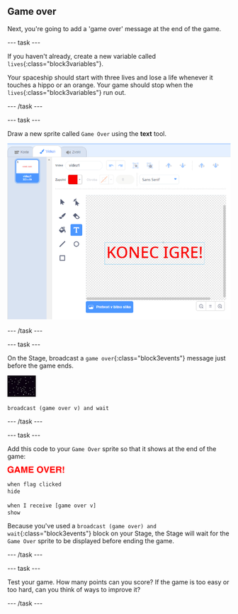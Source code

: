 ## Game over

Next, you're going to add a 'game over' message at the end of the game.

\--- task \---

If you haven't already, create a new variable called `lives`{:class="block3variables"}.

Your spaceship should start with three lives and lose a life whenever it touches a hippo or an orange. Your game should stop when the `lives`{:class="block3variables"} run out.

\--- /task \---

\--- task \---

Draw a new sprite called `Game Over` using the **text** tool.

![screenshot](images/invaders-game-over.png)

\--- /task \---

\--- task \---

On the Stage, broadcast a `game over`{:class="block3events"} message just before the game ends.

![gameover sprite](images/stage-sprite.png)

```blocks3
broadcast (game over v) and wait
```

\--- /task \---

\--- task \---

Add this code to your `Game Over` sprite so that it shows at the end of the game:

![gameover sprite](images/gameover-sprite.png)

```blocks3
when flag clicked
hide

when I receive [game over v]
show
```

Because you've used a `broadcast (game over) and wait`{:class="block3events"} block on your Stage, the Stage will wait for the `Game Over` sprite to be displayed before ending the game.

\--- /task \---

\--- task \---

Test your game. How many points can you score? If the game is too easy or too hard, can you think of ways to improve it?

\--- /task \---